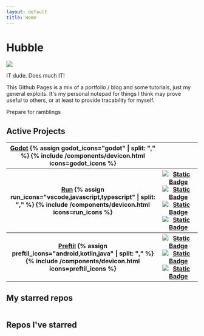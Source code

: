 ```yaml
---
layout: default
title: Home
---
```



# Hubble

[![](https://img.shields.io/badge/Visit_repo-0)](https://github.com/HubbleCommand/HubbleCommand.github.io)

IT dude. Does much IT!

This Github Pages is a mix of a portfolio / blog and some tutorials, just my general exploits. It's my personal notepad for things I think may prove useful to others, or at least to provide tracability for myself.

Prepare for ramblings

## Active Projects

<table style="table-layout: fixed">
    <tbody>
        <tr>
            <th>
                <a href="{{ site.url }}{{ site.baseurl }}{% link _projects/godot-overview.md %}">Godot</a>
                <a>
                    {% assign godot_icons="godot" | split: "," %}
                    {% include /components/devicon.html icons=godot_icons %}
                </a>
            </th>
            <th>
            </th>
        </tr>
        <tr>
            <th>
                <a href="{{ site.url }}{{ site.baseurl }}{% link _projects/vsc-ext-run.md %}">Run</a>
                <a>
                    {% assign run_icons="vscode,javascript,typescript" | split: "," %}
                    {% include /components/devicon.html icons=run_icons %}
                </a>
            </th>
            <th>
                <a href="https://marketplace.visualstudio.com/items?itemName=hcommand.run-runner">
                    <img alt="Static Badge" src="https://img.shields.io/vscode-marketplace/v/hcommand.run-runner.svg"></a>
                <a href="https://marketplace.visualstudio.com/items?itemName=hcommand.run-runner">
                    <img alt="Static Badge" src="https://img.shields.io/vscode-marketplace/d/hcommand.run-runner.svg"></a>
                <a href="https://marketplace.visualstudio.com/items?itemName=hcommand.run-runner">
                    <img alt="Static Badge" src="https://img.shields.io/vscode-marketplace/r/hcommand.run-runner.svg"></a>
                <a href="https://github.com/hubblecommand/run/blob/master/LICENSE">
                    <img alt="Static Badge" src="https://img.shields.io/github/license/hubblecommand/run.svg?color=blue"></a>
            </th>
        </tr>
        <tr>
            <th>
                <a href="{{ site.url }}{{ site.baseurl }}{% link _projects/preftils.md %}">Preftil</a>
                <a>
                    {% assign preftil_icons="android,kotlin,java" | split: "," %}
                    {% include /components/devicon.html icons=preftil_icons %}
                </a>
            </th>
            <th>
                <a href="https://jitpack.io/#hubblecommand/preftils">
                    <img alt="Static Badge" src="https://jitpack.io/v/HubbleCommand/preftils.svg"></a>
                <a href="https://jitpack.io/#hubblecommand/preftils">
                    <img alt="Static Badge" src="https://jitpack.io/v/HubbleCommand/preftils/month.svg"></a>
                <a href="https://github.com/hubblecommand/preftils/blob/master/LICENSE">
                    <img alt="Static Badge" src="https://img.shields.io/github/license/HubbleCommand/preftils.svg?color=blue"></a>
            </th>
        </tr>
    </tbody>
</table>


## My starred repos
<script src="/assets/js/repo_stars.js"></script>

<div style="display: grid; grid-template-columns: auto auto;" id="repo-stars"></div>

## Repos I've starred
<div style="display: grid; grid-template-columns: auto auto auto;" id="starred-repos"></div>
